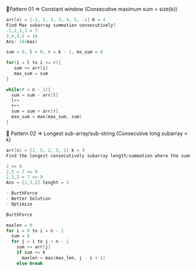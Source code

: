 🔴Pattern 01 => Constant window (Consecutive maximum sum = size(k))   

```c++
arr[n] = [-1, 2, 3, 3, 4, 5, -1] K = 4
Find Max subarray summation consecutively?
-1,2,3,3 = 7
3,4,4,5 = 16
Ans: 16(max)
```
```c++
sum = 0, l = 0, r = k - 1, mx_sum = 0

for(i = l to i <= r){
   sum += arr[i]
   max_sum = sum
}

while(r < n - 1){
  sum = sum - arr[l]
  l++
  r++
  sum = sum + arr[r]
  max_sum = max(max_sum, sum)
}
```

🔴 Pattern 02 => Longest sub-array/sub-string (Consecutive long subarray < k)   

```c++
arr[n] = [2, 5, 2, 3, 2] k = 9
Find the longest consecutively subarray length/summation where the summation is lesser than <= k

2 <= 9
2,5 = 7 <= 9
2,3,2 = 7 <= 9
Ans = [2,3,2] lenght = 3

- BurthForce
- Better Solution
- Optimize 
```

```c++
BurthForce

maxlen = 0
for i = 0 to i = n - 1
  sum = 0
  for j = i to j < n - 1
    sum += arr[j]
    if sum <= k 
      maxlen = max(max_len, j - i + 1)
    else break
```




